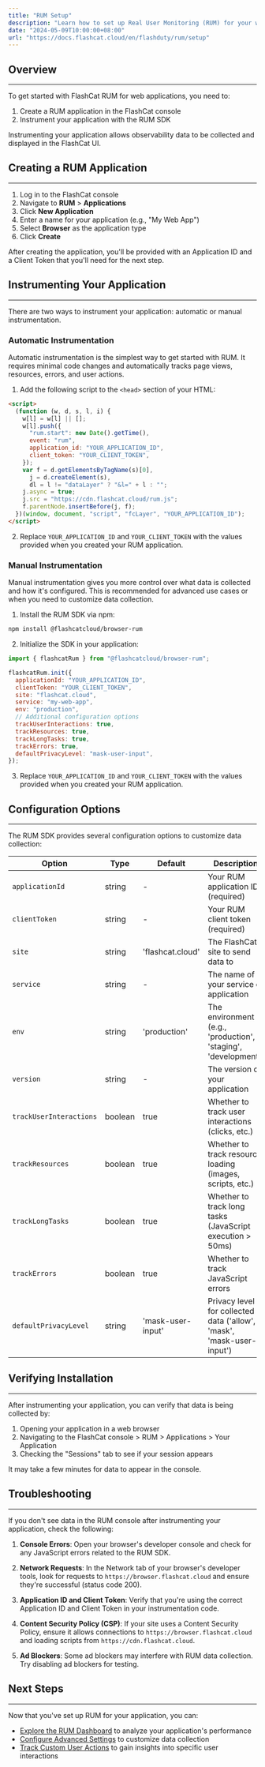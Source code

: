 ```yaml
---
title: "RUM Setup"
description: "Learn how to set up Real User Monitoring (RUM) for your web applications to track performance and user experience."
date: "2024-05-09T10:00:00+08:00"
url: "https://docs.flashcat.cloud/en/flashduty/rum/setup"
---
```


## Overview

---

To get started with FlashCat RUM for web applications, you need to:

1. Create a RUM application in the FlashCat console
2. Instrument your application with the RUM SDK

Instrumenting your application allows observability data to be collected and displayed in the FlashCat UI.

## Creating a RUM Application

---

1. Log in to the FlashCat console
2. Navigate to **RUM** > **Applications**
3. Click **New Application**
4. Enter a name for your application (e.g., "My Web App")
5. Select **Browser** as the application type
6. Click **Create**

After creating the application, you'll be provided with an Application ID and a Client Token that you'll need for the next step.

## Instrumenting Your Application

---

There are two ways to instrument your application: automatic or manual instrumentation.

### Automatic Instrumentation

Automatic instrumentation is the simplest way to get started with RUM. It requires minimal code changes and automatically tracks page views, resources, errors, and user actions.

1. Add the following script to the `<head>` section of your HTML:

```html
<script>
  (function (w, d, s, l, i) {
    w[l] = w[l] || [];
    w[l].push({
      "rum.start": new Date().getTime(),
      event: "rum",
      application_id: "YOUR_APPLICATION_ID",
      client_token: "YOUR_CLIENT_TOKEN",
    });
    var f = d.getElementsByTagName(s)[0],
      j = d.createElement(s),
      dl = l != "dataLayer" ? "&l=" + l : "";
    j.async = true;
    j.src = "https://cdn.flashcat.cloud/rum.js";
    f.parentNode.insertBefore(j, f);
  })(window, document, "script", "fcLayer", "YOUR_APPLICATION_ID");
</script>
```

2. Replace `YOUR_APPLICATION_ID` and `YOUR_CLIENT_TOKEN` with the values provided when you created your RUM application.

### Manual Instrumentation

Manual instrumentation gives you more control over what data is collected and how it's configured. This is recommended for advanced use cases or when you need to customize data collection.

1. Install the RUM SDK via npm:

```bash
npm install @flashcatcloud/browser-rum
```

2. Initialize the SDK in your application:

```javascript
import { flashcatRum } from "@flashcatcloud/browser-rum";

flashcatRum.init({
  applicationId: "YOUR_APPLICATION_ID",
  clientToken: "YOUR_CLIENT_TOKEN",
  site: "flashcat.cloud",
  service: "my-web-app",
  env: "production",
  // Additional configuration options
  trackUserInteractions: true,
  trackResources: true,
  trackLongTasks: true,
  trackErrors: true,
  defaultPrivacyLevel: "mask-user-input",
});
```

3. Replace `YOUR_APPLICATION_ID` and `YOUR_CLIENT_TOKEN` with the values provided when you created your RUM application.

## Configuration Options

---

The RUM SDK provides several configuration options to customize data collection:

| Option                  | Type    | Default           | Description                                                           |
| ----------------------- | ------- | ----------------- | --------------------------------------------------------------------- |
| `applicationId`         | string  | -                 | Your RUM application ID (required)                                    |
| `clientToken`           | string  | -                 | Your RUM client token (required)                                      |
| `site`                  | string  | 'flashcat.cloud'  | The FlashCat site to send data to                                     |
| `service`               | string  | -                 | The name of your service or application                               |
| `env`                   | string  | 'production'      | The environment (e.g., 'production', 'staging', 'development')        |
| `version`               | string  | -                 | The version of your application                                       |
| `trackUserInteractions` | boolean | true              | Whether to track user interactions (clicks, etc.)                     |
| `trackResources`        | boolean | true              | Whether to track resource loading (images, scripts, etc.)             |
| `trackLongTasks`        | boolean | true              | Whether to track long tasks (JavaScript execution > 50ms)             |
| `trackErrors`           | boolean | true              | Whether to track JavaScript errors                                    |
| `defaultPrivacyLevel`   | string  | 'mask-user-input' | Privacy level for collected data ('allow', 'mask', 'mask-user-input') |

## Verifying Installation

---

After instrumenting your application, you can verify that data is being collected by:

1. Opening your application in a web browser
2. Navigating to the FlashCat console > RUM > Applications > Your Application
3. Checking the "Sessions" tab to see if your session appears

It may take a few minutes for data to appear in the console.

## Troubleshooting

---

If you don't see data in the RUM console after instrumenting your application, check the following:

1. **Console Errors**: Open your browser's developer console and check for any JavaScript errors related to the RUM SDK.

2. **Network Requests**: In the Network tab of your browser's developer tools, look for requests to `https://browser.flashcat.cloud` and ensure they're successful (status code 200).

3. **Application ID and Client Token**: Verify that you're using the correct Application ID and Client Token in your instrumentation code.

4. **Content Security Policy (CSP)**: If your site uses a Content Security Policy, ensure it allows connections to `https://browser.flashcat.cloud` and loading scripts from `https://cdn.flashcat.cloud`.

5. **Ad Blockers**: Some ad blockers may interfere with RUM data collection. Try disabling ad blockers for testing.

## Next Steps

---

Now that you've set up RUM for your application, you can:

- [Explore the RUM Dashboard](https://docs.flashcat.cloud/en/flashduty/rum/exploring-rum-data) to analyze your application's performance
- [Configure Advanced Settings](https://docs.flashcat.cloud/en/flashduty/rum/advanced-configuration) to customize data collection
- [Track Custom User Actions](https://docs.flashcat.cloud/en/flashduty/rum/tracking-user-actions) to gain insights into specific user interactions
